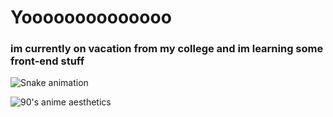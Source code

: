 # Yoooooooooooooo
### im currently on vacation from my college and im learning some front-end stuff

![Snake animation](https://github.com/joao-domingos/joao-domingos/blob/output/github-contribution-grid-snake.svg)

![90's anime aesthetics](https://64.media.tumblr.com/db34822ac87860e09b9c27e8b8494cf4/678b8c1aaccb9619-16/s1280x1920/8dbc52b2166a54502c99dd00abb1f3e266354c2e.jpg)
